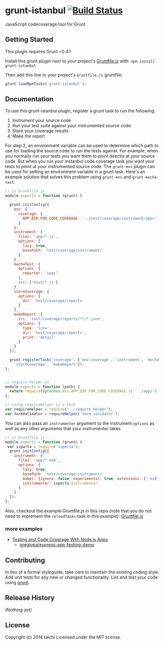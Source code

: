 # grunt-istanbul [![Build Status](https://travis-ci.org/taichi/grunt-istanbul.png)](https://travis-ci.org/taichi/grunt-istanbul)

JavaScript codecoverage tool for Grunt

## Getting Started
This plugin requires Grunt ~0.4.1

Install this grunt plugin next to your project's [Gruntfile.js][getting_started] with: `npm install grunt-istanbul`

Then add this line to your project's `Gruntfile.js` gruntfile:

```javascript
grunt.loadNpmTasks('grunt-istanbul');
```

[grunt]: https://github.com/cowboy/grunt
[getting_started]: https://github.com/cowboy/grunt/blob/master/docs/getting_started.md

## Documentation
To use this grunt-istanbul plugin, register a grunt task to run the following:

1. Instrument your source code
2. Run your test suite against your instrumented source code
3. Store your coverage results
4. Make the report

For step 2, an environment variable can be used to determine which path to use for loading
the source code to run the tests against. For example, when you normally run your tests you
want them to point directly at your source code. But when you run your instanbul code coverage
task you want your tests to point at your instrumented source code. The `grunt-env` plugin
can be used for setting an environment variable in a grunt task. Here's an example solution
that solves this problem using `grunt-env` and `grunt-mocha-test`:

```javascript
// in Gruntfile.js
module.exports = function (grunt) {

  grunt.initConfig({
    env: {
      coverage: {
        APP_DIR_FOR_CODE_COVERAGE: '../test/coverage/instrument/app/'
      }
    },
    instrument: {
      files: 'app/*.js',
      options: {
        lazy: true,
        basePath: 'test/coverage/instrument/'
      }
    },
    mochaTest: {
      options: {
        reporter: 'spec'
      },
      src: ['test/*.js']
    },
    storeCoverage: {
      options: {
        dir: 'test/coverage/reports'
      }
    },
    makeReport: {
      src: 'test/coverage/reports/**/*.json',
      options: {
        type: 'lcov',
        dir: 'test/coverage/reports',
        print: 'detail'
      }
    }
  });

  grunt.registerTask('coverage', ['env:coverage', 'instrument', 'mochaTest',
    'storeCoverage', 'makeReport']);
};


// require_helper.js
module.exports = function (path) {
  return require((process.env.APP_DIR_FOR_CODE_COVERAGE || '../app/') + path);
};

// using requireHelper in a test
var requireHelper = require('../require_helper');
var formValidator = requireHelper('form_validator');
```

You can also pass an `instrumenter` argument to the instrument `options` as well as any other arguments that your instrumenter takes.

```javascript
// in Gruntfile.js
module.exports = function (grunt) {
 var isparta = require('isparta');
  grunt.initConfig({
    instrument: {
      files: 'app/*.es6',
      options: {
        lazy: true,
        basePath: 'test/coverage/instrument/'
        babel: {ignore: false, experimental: true, extensions: ['.es6']},
        instrumenter: isparta.Instrumenter
      }
    }
  });
};

```

Also, checkout the example Gruntfile.js in this repo (note that you do not need to implement the
`reloadTasks` task in this example):
[Gruntfile.js](https://github.com/taichi/grunt-istanbul/blob/master/Gruntfile.js#69)

### more examples

* [Testing and Code Coverage With Node.js Apps](http://www.gregjopa.com/2014/02/testing-and-code-coverage-with-node-js-apps/)
    * [gregjopa/express-app-testing-demo](https://github.com/gregjopa/express-app-testing-demo)

## Contributing
In lieu of a formal styleguide, take care to maintain the existing coding style. Add unit tests for any new or changed functionality. Lint and test your code using [grunt][grunt].

## Release History
_(Nothing yet)_

## License
Copyright (c) 2014 taichi
Licensed under the MIT license.

